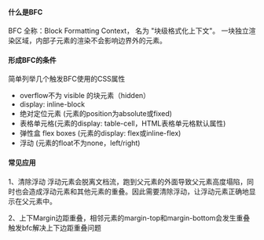#### 什么是BFC
BFC 全称：Block Formatting Context， 名为 "块级格式化上下文"。
一块独立渲染区域，内部子元素的渲染不会影响边界外的元素。

#### 形成BFC的条件
简单列举几个触发BFC使用的CSS属性
- overflow不为 visible 的块元素（hidden）
- display: inline-block
- 绝对定位元素 (元素的position为absolute或fixed)
- 表格单元格(元素的display: table-cell，HTML表格单元格默认属性)
- 弹性盒 flex boxes (元素的display: flex或inline-flex)
- 浮动 (元素的float不为none，left/right)

#### 常见应用
1、清除浮动
浮动元素会脱离文档流，跑到父元素的外面导致父元素高度塌陷，同时也会造成浮动元素和其他元素的重叠。因此需要清除浮动，让浮动元素正确地显示在父元素中。

2、上下Margin边距重叠，相邻元素的margin-top和margin-bottom会发生重叠
触发bfc解决上下边距重叠问题
  
